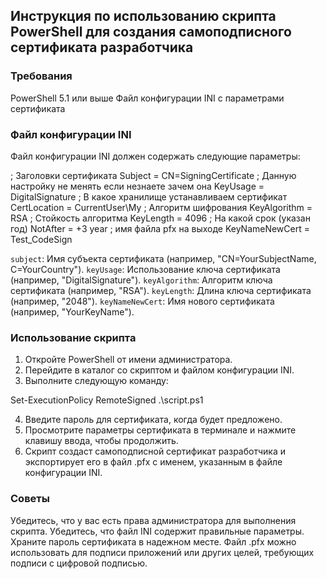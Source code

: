 ## Инструкция по использованию скрипта PowerShell для создания самоподписного сертификата разработчика

### Требования

 PowerShell 5.1 или выше
 Файл конфигурации INI с параметрами сертификата

### Файл конфигурации INI

Файл конфигурации INI должен содержать следующие параметры:

; Заголовки сертификата
Subject = CN=SigningCertificate
; Данную настройку не менять если незнаете зачем она
KeyUsage = DigitalSignature
; В какое хранилище устанавливаем сертификат
CertLocation = CurrentUser\My
; Алгоритм шифрования
KeyAlgorithm = RSA
; Стойкость алгоритма
KeyLength = 4096
; На какой срок (указан год)
NotAfter = +3 year
; имя файла pfx на выходе
KeyNameNewCert = Test_CodeSign


 `subject`: Имя субъекта сертификата (например, "CN=YourSubjectName, C=YourCountry").
 `keyUsage`: Использование ключа сертификата (например, "DigitalSignature").
 `keyAlgorithm`: Алгоритм ключа сертификата (например, "RSA").
 `keyLength`: Длина ключа сертификата (например, "2048").
 `keyNameNewCert`: Имя нового сертификата (например, "YourKeyName").

### Использование скрипта

1. Откройте PowerShell от имени администратора.
2. Перейдите в каталог со скриптом и файлом конфигурации INI.
3. Выполните следующую команду:

Set-ExecutionPolicy RemoteSigned
.\script.ps1


4. Введите пароль для сертификата, когда будет предложено.
5. Просмотрите параметры сертификата в терминале и нажмите клавишу ввода, чтобы продолжить.
6. Скрипт создаст самоподписной сертификат разработчика и экспортирует его в файл .pfx с именем, указанным в файле конфигурации INI.

### Советы

 Убедитесь, что у вас есть права администратора для выполнения скрипта.
 Убедитесь, что файл INI содержит правильные параметры.
 Храните пароль сертификата в надежном месте.
 Файл .pfx можно использовать для подписи приложений или других целей, требующих подписи с цифровой подписью.
